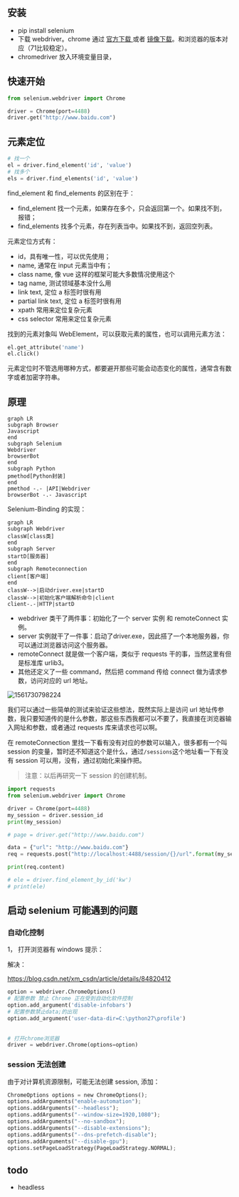 



## 安装
- pip install selenium
- 下载 webdriver。chrome 通过 [官方下载 ](https://sites.google.com/a/chromium.org/chromedriver/downloads) 或者 [镜像下载](https://registry.npmmirror.com/binary.html)。和浏览器的版本对应（71比较稳定）。
- chromedriver 放入环境变量目录，



## 快速开始

```python
from selenium.webdriver import Chrome

driver = Chrome(port=4488)
driver.get("http://www.baidu.com")
```



## 元素定位

```python
# 找一个
el = driver.find_element('id', 'value')
# 找多个
els = driver.find_elements('id', 'value')
```

find_element 和 find_elements 的区别在于：
- find_element 找一个元素，如果存在多个，只会返回第一个。如果找不到，报错；
- find_elements 找多个元素，存在列表当中。如果找不到，返回空列表。


元素定位方式有： 
- id，具有唯一性，可以优先使用；
- name,  通常在 input 元素当中有；
- class name, 像 vue 这样的框架可能大多数情况使用这个
- tag name, 测试领域基本没什么用
- link text, 定位 a 标签时很有用
- partial link text, 定位 a 标签时很有用
- xpath 常用来定位复杂元素
- css selector 常用来定位复杂元素


找到的元素对象叫 WebElement，可以获取元素的属性，也可以调用元素方法：

```python
el.get_attribute('name')
el.click()
```


元素定位时不管选用哪种方式，都要避开那些可能会动态变化的属性，通常含有数字或者加密字符串。







## 原理

```mermaid
graph LR
subgraph Browser
Javascript
end
subgraph Selenium
Webdriver
browserBot
end
subgraph Python
pmethod[Python封装]
end
pmethod -.- |API|Webdriver
browserBot -.- Javascript

```



Selenium-Binding 的实现：

```mermaid
graph LR
subgraph Webdriver
classW[class类]
end
subgraph Server
startD[服务器]
end
subgraph Remoteconnection
client[客户端]
end
classW-->|启动driver.exe|startD
classW-->|初始化客户端解析命令|client
client-.-|HTTP|startD

```

- webdriver 类干了两件事：初始化了一个 server 实例 和 remoteConnect 实例。
- server 实例就干了一件事：启动了driver.exe，因此搭了一个本地服务器，你可以通过浏览器访问这个服务器。
- remoteConnect 就是做一个客户端，类似于 requests 干的事，当然这里有但是标准库 urlib3。
- 其他还定义了一些 command，然后把 command 传给 connect 做为请求参数，访问对应的 url 地址。

![1561730798224](D:\data\雨泽\typora图片\1561730798224.png)

我们可以通过一些简单的测试来验证这些想法，既然实际上是访问 url 地址传参数，我只要知道传的是什么参数，那这些东西我都可以不要了，我直接在浏览器输入网址和参数，或者通过 requests 库来请求也可以啊。

在 remoteConnection 里找一下看有没有对应的参数可以输入，很多都有一个叫 session 的变量，暂时还不知道这个是什么，通过`/sessions`这个地址看一下有没有 session 可以用，没有，通过初始化来操作把。

> 注意：以后再研究一下 session 的创建机制。

```python
import requests
from selenium.webdriver import Chrome

driver = Chrome(port=4488)
my_session = driver.session_id
print(my_session)

# page = driver.get("http://www.baidu.com")

data = {"url": "http://www.baidu.com"}
req = requests.post("http://localhost:4488/session/{}/url".format(my_session), json=data)

print(req.content)

# ele = driver.find_element_by_id('kw')
# print(ele)
```





## 启动 selenium 可能遇到的问题

### 自动化控制
1， 打开浏览器有 windows 提示：

解决：

https://blog.csdn.net/xm_csdn/article/details/84820412 

```python
option = webdriver.ChromeOptions()
# 配置参数 禁止 Chrome 正在受到自动化软件控制
option.add_argument('disable-infobars')
# 配置参数禁止data;的出现
option.add_argument('user-data-dir=C:\python27\profile')
 
 
# 打开chrome浏览器
driver = webdriver.Chrome(options=option)
```



### session 无法创建

由于对计算机资源限制，可能无法创建 session, 添加：

```python
ChromeOptions options = new ChromeOptions();
options.addArguments("enable-automation");
options.addArguments("--headless");
options.addArguments("--window-size=1920,1080");
options.addArguments("--no-sandbox");
options.addArguments("--disable-extensions");
options.addArguments("--dns-prefetch-disable");
options.addArguments("--disable-gpu");
options.setPageLoadStrategy(PageLoadStrategy.NORMAL);
```














## todo
- headless






